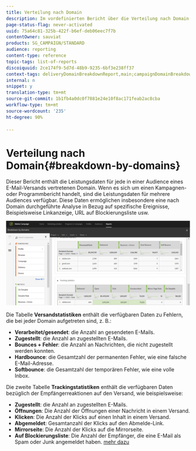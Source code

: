 ```yaml
---
title: Verteilung nach Domain
description: Im vordefinierten Bericht über die Verteilung nach Domain erhalten Sie Leistungsdaten Ihrer Sendungen aufgeschlüsselt nach der Domain Ihrer Kunden.
page-status-flag: never-activated
uuid: 75a64c81-325b-422f-b6ef-deb06eec7f7b
contentOwner: sauviat
products: SG_CAMPAIGN/STANDARD
audience: reporting
content-type: reference
topic-tags: list-of-reports
discoiquuid: 2ce174f9-5d7d-48b9-9235-6bf3e238ff37
context-tags: deliveryDomainBreakdownReport,main;campaignDomainBreakdownReport,main;programDomainBreakdownReport,main
internal: n
snippet: y
translation-type: tm+mt
source-git-commit: 1b1fb4a0dc0f7881e24e10f8ac171feab2ac8cba
workflow-type: tm+mt
source-wordcount: '235'
ht-degree: 90%

---
```



# Verteilung nach Domain{#breakdown-by-domains}

Dieser Bericht enthält die Leistungsdaten für jede in einer Audience eines E-Mail-Versands vertretenen Domain. Wenn es sich um einen Kampagnen- oder Programmbericht handelt, sind die Leistungsdaten für mehrere Audiences verfügbar. Diese Daten ermöglichen insbesondere eine nach Domain durchgeführte Analyse in Bezug auf spezifische Ereignisse, Beispielsweise Linkanzeige, URL auf Blockierungsliste usw.

![](assets/delivery_reports_6.png)

Die Tabelle **Versandstatistiken** enthält die verfügbaren Daten zu Fehlern, die bei jeder Domain aufgetreten sind, z. B.:

* **Verarbeitet/gesendet**: die Anzahl an gesendeten E-Mails.
* **Zugestellt**: die Anzahl an zugestellten E-Mails.
* **Bounces + Fehler**: die Anzahl an Nachrichten, die nicht zugestellt werden konnten.
* **Hardbounce**: die Gesamtzahl der permanenten Fehler, wie eine falsche E-Mail-Adresse.
* **Softbounce**: die Gesamtzahl der temporären Fehler, wie eine volle Inbox.

Die zweite Tabelle **Trackingstatistiken** enthält die verfügbaren Daten bezüglich der Empfängerreaktionen auf den Versand, wie beispielsweise:

* **Zugestellt**: die Anzahl an zugestellten E-Mails.
* **Öffnungen**: Die Anzahl der Öffnungen einer Nachricht in einem Versand.
* **Klicken**: Die Anzahl der Klicks auf einen Inhalt in einem Versand.
* **Abgemeldet**: Gesamtanzahl der Klicks auf den Abmelde-Link.
* **Mirrorseite**: Die Anzahl der Klicks auf die Mirrorseite.
* **Auf Blockierungsliste**: Die Anzahl der Empfänger, die eine E-Mail als Spam oder Junk angemeldet haben. [mehr dazu](../../audiences/using/about-opt-in-and-opt-out-in-campaign.md)

